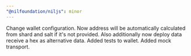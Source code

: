 ```yaml
---
"@nilfoundation/niljs": minor
---
```


Change wallet configuration. Now address will be automatically calculated from shard and salt if it's not provided. Also additionally now deploy data receive a hex as alternative data. Added tests to wallet. Added mock transport.
